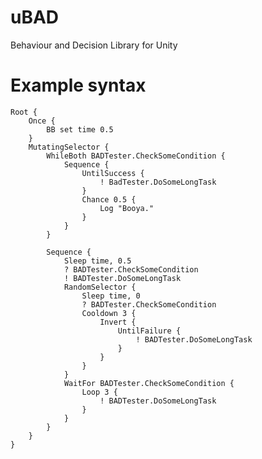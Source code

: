 # uBAD
Behaviour and Decision Library for Unity

# Example syntax
    Root {
        Once {
            BB set time 0.5 
        }
        MutatingSelector {
            WhileBoth BADTester.CheckSomeCondition {
                Sequence {
                    UntilSuccess {
                        ! BadTester.DoSomeLongTask
                    }
                    Chance 0.5 {
                        Log "Booya."
                    }
                }
            }

            Sequence {
                Sleep time, 0.5
                ? BADTester.CheckSomeCondition
                ! BADTester.DoSomeLongTask
                RandomSelector {
                    Sleep time, 0
                    ? BADTester.CheckSomeCondition
                    Cooldown 3 {
                        Invert { 
                            UntilFailure {
                                ! BADTester.DoSomeLongTask
                            }
                        }
                    }
                }
                WaitFor BADTester.CheckSomeCondition {
                    Loop 3 {
                        ! BADTester.DoSomeLongTask
                    }
                }
            }
        }
    }


